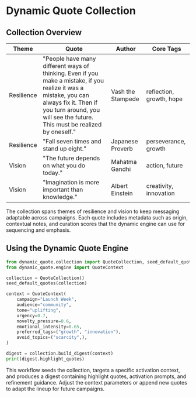 # Dynamic Quote Collection

## Collection Overview

| Theme      | Quote                                                                                                                                                                                                                  | Author            | Core Tags                |
| ---------- | ---------------------------------------------------------------------------------------------------------------------------------------------------------------------------------------------------------------------- | ----------------- | ------------------------ |
| Resilience | "People have many different ways of thinking. Even if you make a mistake, if you realize it was a mistake, you can always fix it. Then if you turn around, you will see the future. This must be realized by oneself." | Vash the Stampede | reflection, growth, hope |
| Resilience | "Fall seven times and stand up eight."                                                                                                                                                                                 | Japanese Proverb  | perseverance, growth     |
| Vision     | "The future depends on what you do today."                                                                                                                                                                             | Mahatma Gandhi    | action, future           |
| Vision     | "Imagination is more important than knowledge."                                                                                                                                                                        | Albert Einstein   | creativity, innovation   |

The collection spans themes of resilience and vision to keep messaging adaptable
across campaigns. Each quote includes metadata such as origin, contextual notes,
and curation scores that the dynamic engine can use for sequencing and emphasis.

## Using the Dynamic Quote Engine

```python
from dynamic_quote.collection import QuoteCollection, seed_default_quotes
from dynamic_quote.engine import QuoteContext

collection = QuoteCollection()
seed_default_quotes(collection)

context = QuoteContext(
    campaign="Launch Week",
    audience="community",
    tone="uplifting",
    urgency=0.7,
    novelty_pressure=0.6,
    emotional_intensity=0.65,
    preferred_tags=("growth", "innovation"),
    avoid_topics=("scarcity",),
)

digest = collection.build_digest(context)
print(digest.highlight_quotes)
```

This workflow seeds the collection, targets a specific activation context, and
produces a digest containing highlight quotes, activation prompts, and
refinement guidance. Adjust the context parameters or append new quotes to adapt
the lineup for future campaigns.
